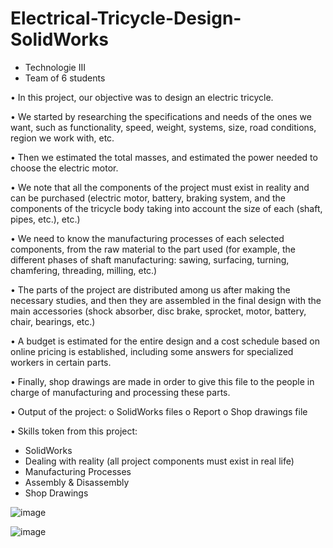 # Electrical-Tricycle-Design-SolidWorks

- Technologie III
- Team of 6 students

•	In this project, our objective was to design an electric tricycle. 

•	We started by researching the specifications and needs of the ones we want, such as functionality, speed, weight, systems, size, road conditions, region we work with, etc.

•	Then we estimated the total masses, and estimated the power needed to choose the electric motor.

•	We note that all the components of the project must exist in reality and can be purchased (electric motor, battery, braking system, and the components of the tricycle body taking into account the size of each (shaft, pipes, etc.), etc.)

•	We need to know the manufacturing processes of each selected components, from the raw material to the part used (for example, the different phases of shaft manufacturing: sawing, surfacing, turning, chamfering, threading, milling, etc.)

•	The parts of the project are distributed among us after making the necessary studies, and then they are assembled in the final design with the main accessories (shock absorber, disc brake, sprocket, motor, battery, chair, bearings, etc.)

•	A budget is estimated for the entire design and a cost schedule based on online pricing is established, including some answers for specialized workers in certain parts.

•	Finally, shop drawings are made in order to give this file to the people in charge of manufacturing and processing these parts.


•	Output of the project: 
  o	SolidWorks files
  o	Report
  o	Shop drawings file

•	Skills token from this project:
  -	SolidWorks
  -	Dealing with reality (all project components must exist in real life)
  -	Manufacturing Processes
  -	Assembly & Disassembly
  -	Shop Drawings

![image](https://user-images.githubusercontent.com/85926752/164974375-894eda4d-1fc7-4527-8cfe-1b5a205619ba.png)

![image](https://user-images.githubusercontent.com/85926752/164974581-df306c7d-30c1-4992-91fb-f4a96b087949.png)



